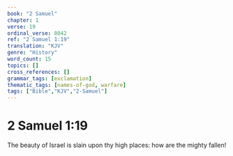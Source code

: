 ```yaml
---
book: "2 Samuel"
chapter: 1
verse: 19
ordinal_verse: 8042
ref: "2 Samuel 1:19"
translation: "KJV"
genre: "History"
word_count: 15
topics: []
cross_references: []
grammar_tags: [exclamation]
thematic_tags: [names-of-god, warfare]
tags: ["Bible","KJV","2-Samuel"]
---
```


# 2 Samuel 1:19

The beauty of Israel is slain upon thy high places: how are the mighty fallen!
